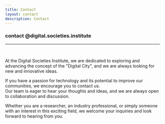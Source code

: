 ```yaml
---
title: Contact
layout: contact
description: Contact
---
```


### contact @digital.societies.institute

----------------

&nbsp;

At the Digital Societies Institute, we are dedicated to exploring and advancing the concept of the "Digital City", and we are always looking for new and innovative ideas.   


If you have a passion for technology and its potential to improve our communities, we encourage you to contact us.    
Our team is eager to hear your thoughts and ideas, and we are always open to collaboration and discussion.   

Whether you are a researcher, an industry professional, or simply someone with an interest in this exciting field, we welcome your inquiries and look forward to hearing from you.

